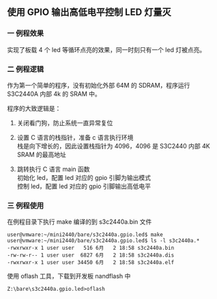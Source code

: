 ## 使用 GPIO 输出高低电平控制 LED 灯量灭

### 一 例程效果

实现了板载 4 个 led 等循环点亮的效果，同一时刻只有一个 led 灯被点亮。

### 二 例程逻辑

作为第一个简单的程序，没有初始化外部 64M 的 SDRAM，程序运行 S3C2440A 内部 4k 的 SRAM 中。

程序的大致逻辑是：  

1. 关闭看门狗，防止系统一直异常复位  

2. 设置 C 语言的栈指针，准备 c 语言执行环境  
   栈是向下增长的，因此设置栈指针为 4096，4096 是 S3C2440 内部 4K SRAM 的最高地址

3. 跳转执行 C 语言 main 函数  
   初始化 led，配置 led 对应的 gpio 引脚为输出模式  
   控制 led，配置 led 对应的 gpio 引脚输出高低电平  

### 三 例程使用

在例程目录下执行 make 编译的到 s3c2440a.bin 文件

    user@vmware:~/mini2440/bare/s3c2440a.gpio.led$ make
    user@vmware:~/mini2440/bare/s3c2440a.gpio.led$ ls -l s3c2440a.*
    -rwxrwxr-x 1 user user   516 6月   2 18:58 s3c2440a.bin
    -rw-rw-r-- 1 user user  6827 6月   2 18:58 s3c2440a.dis
    -rwxrwxr-x 1 user user 34450 6月   2 18:58 s3c2440a.elf

使用 oflash 工具，下载到开发板 nandflash 中

    Z:\bare\s3c2440a.gpio.led>oflash
